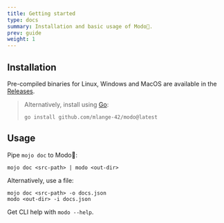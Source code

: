 ```yaml
---
title: Getting started
type: docs
summary: Installation and basic usage of Modo🧯.
prev: guide
weight: 1
---
```


## Installation

Pre-compiled binaries for Linux, Windows and MacOS are available in the
[Releases](https://github.com/mlange-42/modo/releases).

> Alternatively, install using [Go](https://go.dev):
> ```shell {class="no-wrap"}
> go install github.com/mlange-42/modo@latest
> ```

## Usage

Pipe `mojo doc` to Modo🧯:

``` {class="no-wrap"}
mojo doc <src-path> | modo <out-dir>
```

Alternatively, use a file:

``` {class="no-wrap"}
mojo doc <src-path> -o docs.json
modo <out-dir> -i docs.json
```

Get CLI help with `modo --help`.
